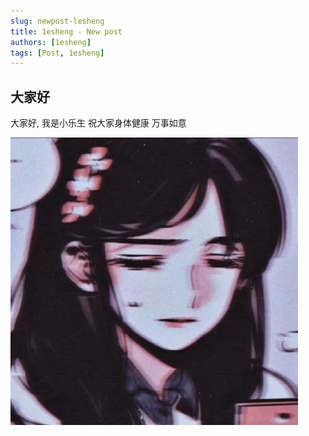 ```yaml
---
slug: newpost-lesheng
title: 1esheng - New post
authors: [1esheng]
tags: [Post, 1esheng]
---
```


## 大家好

大家好, 我是小乐生 祝大家身体健康 万事如意

![img](91392822.png)
